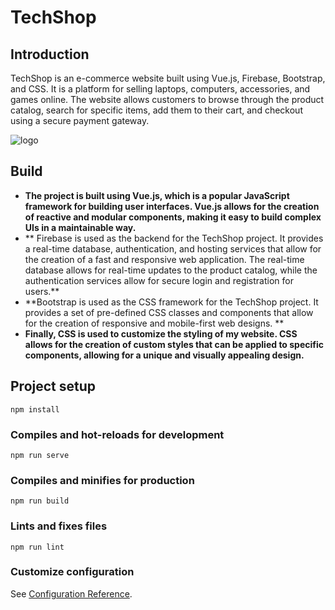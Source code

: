 # TechShop

## Introduction 
TechShop is an e-commerce website built using Vue.js, Firebase, Bootstrap, and CSS. It is a platform for selling laptops, computers, accessories, and games online. The website allows customers to browse through the product catalog, search for specific items, add them to their cart, and checkout using a secure payment gateway.


![logo](https://user-images.githubusercontent.com/107917621/224542699-c9e0158c-0298-4d81-850b-79a00f8a45de.png)

## Build 
* **The project is built using Vue.js, which is a popular JavaScript framework for building user interfaces. Vue.js allows for the creation of reactive and modular components, making it easy to build complex UIs in a maintainable way.**
* ** Firebase is used as the backend for the TechShop project. It provides a real-time database, authentication, and hosting services that allow for the creation of a fast and responsive web application. The real-time database allows for real-time updates to the product catalog, while the authentication services allow for secure login and registration for users.**
* **Bootstrap is used as the CSS framework for the TechShop project. It provides a set of pre-defined CSS classes and components that allow for the creation of responsive and mobile-first web designs. **
* **Finally, CSS is used to customize the styling of my website. CSS allows for the creation of custom styles that can be applied to specific components, allowing for a unique and visually appealing design.**

## Project setup
```
npm install
```

### Compiles and hot-reloads for development
```
npm run serve
```

### Compiles and minifies for production
```
npm run build
```

### Lints and fixes files
```
npm run lint
```
### Customize configuration
See [Configuration Reference](https://cli.vuejs.org/config/).
